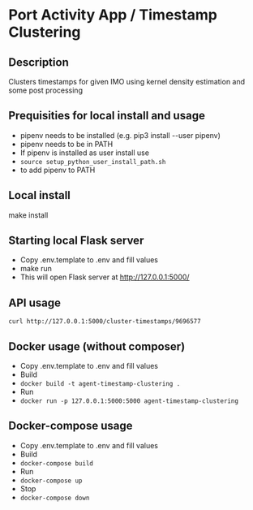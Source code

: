 # Port Activity App / Timestamp Clustering

## Description
Clusters timestamps for given IMO using kernel density estimation and some post processing

## Prequisities for local install and usage
- pipenv needs to be installed (e.g. pip3 install --user pipenv)
- pipenv needs to be in PATH
- If pipenv is installed as user install use
- ```source setup_python_user_install_path.sh```
- to add pipenv to PATH

## Local install
make install

## Starting local Flask server
- Copy .env.template to .env and fill values
- make run
- This will open Flask server at http://127.0.0.1:5000/

## API usage
```curl http://127.0.0.1:5000/cluster-timestamps/9696577```

## Docker usage (without composer)
- Copy .env.template to .env and fill values
- Build
- ```docker build -t agent-timestamp-clustering .```
- Run
- ```docker run -p 127.0.0.1:5000:5000 agent-timestamp-clustering```

## Docker-compose usage
- Copy .env.template to .env and fill values
- Build
- ```docker-compose build```
- Run
- ```docker-compose up```
- Stop
- ```docker-compose down```

